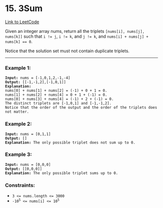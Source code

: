 # 15. 3Sum

[Link to LeetCode](https://leetcode.com/problems/3sum/)

Given an integer array nums, return all the triplets `[nums[i], nums[j], nums[k]]` such that `i != j`, `i != k`, and `j != k`, and `nums[i] + nums[j] + nums[k] == 0`.

Notice that the solution set must not contain duplicate triplets.

---

### Example 1:

<pre><code><strong>Input:</strong> nums = [-1,0,1,2,-1,-4]
<strong>Output:</strong> [[-1,-1,2],[-1,0,1]]
<strong>Explanation:</strong>
nums[0] + nums[1] + nums[2] = (-1) + 0 + 1 = 0.
nums[1] + nums[2] + nums[4] = 0 + 1 + (-1) = 0.
nums[0] + nums[3] + nums[4] = (-1) + 2 + (-1) = 0.
The distinct triplets are [-1,0,1] and [-1,-1,2].
Notice that the order of the output and the order of the triplets does not matter.</code></pre>

### Example 2:

<pre><code><strong>Input:</strong> nums = [0,1,1]
<strong>Output:</strong> []
<strong>Explanation:</strong> The only possible triplet does not sum up to 0.</code></pre>

### Example 3:

<pre><code><strong>Input:</strong> nums = [0,0,0]
<strong>Output:</strong> [[0,0,0]]
<strong>Explanation:</strong> The only possible triplet sums up to 0.</code></pre>

### Constraints:

* `3 <= nums.length <= 3000`
* <code>-10<sup>5</sup> <= nums[i] <= 10<sup>5</sup></code>